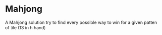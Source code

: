 Mahjong
=======

A Mahjong solution try to find every possible way to win for a given patten of tile (13 in h hand)
